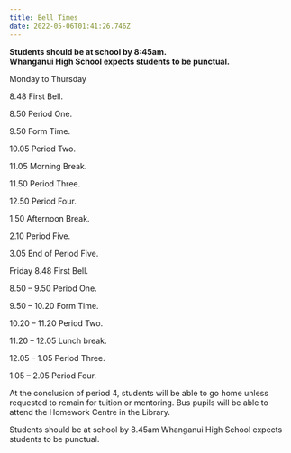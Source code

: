 ```yaml
---
title: Bell Times
date: 2022-05-06T01:41:26.746Z
---
```

**Students should be at school by 8:45am.\
Whanganui High School expects students to be punctual.**

Monday to Thursday

8.48      First Bell.

8.50      Period One.

9.50      Form Time.

10.05     Period Two.

11.05     Morning Break.

11.50     Period Three.

12.50     Period Four.

1.50      Afternoon Break.

2.10      Period Five.

3.05      End of Period Five.

Friday
8.48      First Bell.

8.50 – 9.50  Period One.

9.50 – 10.20  Form Time.

10.20 – 11.20 Period Two.

11.20 – 12.05 Lunch break.

12.05 – 1.05  Period Three.

1.05 – 2.05  Period Four.

At the conclusion of period 4, students will be able to go home unless requested to remain for 
tuition or mentoring. Bus pupils will be able to attend the Homework Centre in the Library.

Students should be at school by 8.45am
Whanganui High School expects students to be punctual.